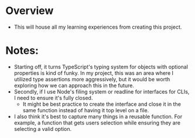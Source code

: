 # Overview
- This will house all my learning experiences from creating this project.

# Notes:
- Starting off, it turns TypeScript's typing system for objects with optional properties is kind of funky. In my project, this was an area where I utilized type assertions more aggressively, but it would be worth exploring how we can approach this in the future.
- Secondly, if I use Node's filing system or readline for interfaces for CLIs, I need to ensure it's fully closed.
    - It might be best practice to create the interface and close it in the same function instead of having it top level on a file.
- I also think it's best to capture many things in a reusable function. For example, a function that gets users selection while ensuring they are selecting a valid option.